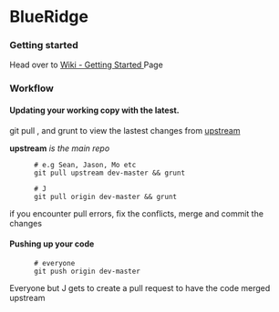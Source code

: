 BlueRidge
============

### Getting started
Head over to [Wiki - Getting Started ](https://github.com/jcornelius/blueridgeapp/wiki/Getting-Started) Page

### Workflow
#### Updating your working copy with the latest.

git pull , and grunt to view the lastest changes from [upstream](https://github.com/jcornelius/blueridgeapp)

**upstream** *is the main repo*
     
          # e.g Sean, Jason, Mo etc
          git pull upstream dev-master && grunt

          # J 
          git pull origin dev-master && grunt
          
 if you encounter pull errors, fix the conflicts, merge and commit the changes


#### Pushing up your code

          # everyone 
          git push origin dev-master
          
          
Everyone but J gets to create a pull request to have the code merged upstream
